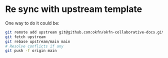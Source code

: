 # Re sync with upstream template

One way to do it could be:

```bash
git remote add upstream git@github.com:okfn/okfn-collaborative-docs.git
git fetch upstream
git rebase upstream/main main
# Resolve conflicts if any
git push -f origin main
```
